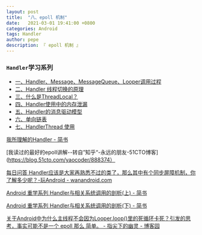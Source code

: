 ```yaml
---
layout: post
title:  "八、epoll 机制"
date:   2021-03-01 19:41:00 +0800
categories: Android
tags: Handler
author: pepe
description: 『 epoll 机制 』
---
```


### `Handler`学习系列

* [一、Handler、Message、MessageQueue、Looper调用过程](
https://494778200pepe.github.io/android/2018/07/14/%E4%B8%80-Handler-Message-MessageQueue-Looper%E8%B0%83%E7%94%A8%E8%BF%87%E7%A8%8B.html)
* [二、Handler 线程切换的原理](https://494778200pepe.github.io/android/2018/07/14/%E4%BA%8C-Handler-%E7%BA%BF%E7%A8%8B%E5%88%87%E6%8D%A2%E7%9A%84%E5%8E%9F%E7%90%86.html)
* [三、什么是ThreadLocal？](https://494778200pepe.github.io/android/2018/07/14/%E4%B8%89-%E4%BB%80%E4%B9%88%E6%98%AFThreadLocal.html)
* [四、Handler使用中的内存泄漏](https://494778200pepe.github.io/android/2018/07/14/%E5%9B%9B-Handler%E4%BD%BF%E7%94%A8%E4%B8%AD%E7%9A%84%E5%86%85%E5%AD%98%E6%B3%84%E6%BC%8F.html)
* [五、Handler的消息驱动模型](https://494778200pepe.github.io/android/2018/07/14/%E4%BA%94-Handler%E7%9A%84%E6%B6%88%E6%81%AF%E9%A9%B1%E5%8A%A8%E6%A8%A1%E5%9E%8B.html)
* [六、单向链表](https://494778200pepe.github.io/android/2018/07/14/%E5%85%AD-%E5%8D%95%E5%90%91%E9%93%BE%E8%A1%A8.html)
* [七、HandlerThread 使用](https://494778200pepe.github.io/android/2018/07/14/%E4%B8%83-HandlerThread-%E4%BD%BF%E7%94%A8.html)


[我所理解的Handler - 简书](https://www.jianshu.com/p/a3b5a5b33e0a?utm_campaign=haruki&utm_content=note&utm_medium=reader_share&utm_source=weixin&from=groupmessage&isappinstalled=0&scene=1&clicktime=1578302619&enterid=1578302619)

[我读过的最好的epoll讲解--转自”知乎“-永远的朋友-51CTO博客](https://blog.51cto.com/yaocoder/888374）

[每日问答 Handler应该是大家再熟悉不过的类了，那么其中有个同步屏障机制，你了解多少呢？-玩Android - wanandroid.com](https://www.wanandroid.com/wenda/show/8710)

[Android 重学系列 Handler与相关系统调用的剖析(上) - 简书](https://www.jianshu.com/p/416de2a3a1d6)

[Android 重学系列 Handler与相关系统调用的剖析(下) - 简书](https://www.jianshu.com/p/d38b2970ff3f?utm_campaign=haruki&utm_content=note&utm_medium=reader_share&utm_source=qq)

[关于Android中为什么主线程不会因为Looper.loop()里的死循环卡死？引发的思考，事实可能不是一个 epoll 那么 简单。 - 指尖下的幽灵 - 博客园](https://www.cnblogs.com/linguanh/p/6412042.html?utm_source=tuicool&utm_medium=referral)
